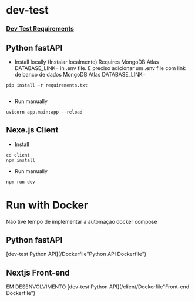 # dev-test
### [Dev Test Requirements](/dev-requirements.md "dev-requirements.md link")

## Python fastAPI

* Install locally (Instalar localmente)
Requires MongoDB Atlas DATABASE_LINK= in .env file.
E preciso adicionar um .env file com link de banco de dados MongoDB Atlas DATABASE_LINK= 
```
pip install -r requirements.txt


```
* Run manually

```
uvicorn app.main:app --reload

```
## Nexe.js Client

* Install

```
cd client
npm install

```
* Run manually

```
npm run dev

```

# Run with Docker
Não tive tempo de implementar a automação docker compose
## Python fastAPI
[dev-test Python API](/Dockerfile"Python API Dockerfile")

## Nextjs Front-end
EM DESENVOLVIMENTO
[dev-test Python API](/client/Dockerfile"Front-end Dockerfile")

